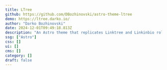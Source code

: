 ```yaml
---
title: LTree
github: https://github.com/DBozhinovski/astro-theme-ltree
demo: https://ltree.darko.io/
author: "Darko Bozhinovski"
date: 2024-12-01T09:49:18.813Z
description: "An Astro theme that replicates Linktree and Linkinbio rolled in one. Optional TinaCMS on top."
ssg: ["Astro"]
css: []
ui: []
cms: []
category: []
draft: false
---
```

